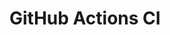# GitHub Actions CI
























































































































































































































































































































































































































































































































































































































































































































































































































































































































































































































































































































































































































































































































































































































































































































































































































































































































































































































































































































































































































































































































































































































































































































































































































































































































































































































































































































































































































































































































































































































































































































































































































































































































































































































